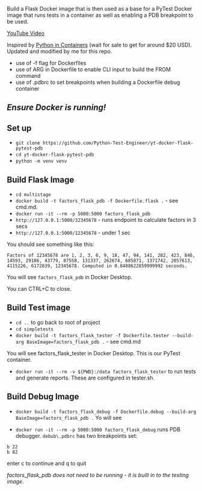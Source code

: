 Build a Flask Docker image that is then used as a base for a PyTest Docker image that runs tests in a container as well as enabling a PDB breakpoint to be used.

[YouTube Video](https://youtu.be/Jsf5S8cZj1Y)

Inspired by [Python in Containers](https://www.udemy.com/course/python-in-containers/) (wait for sale to get for around $20 USD). Updated and modified by me for this repo.

- use of -f flag for Dockerfiles
- use of ARG in Dockerfile to enable CLI input to build the FROM command
- use of .pdbrc to set breakpoints when building a Dockerfile debug container

## *Ensure Docker is running!*


## Set up

- `git clone https://github.com/Python-Test-Engineer/yt-docker-flask-pytest-pdb`
- `cd yt-docker-flask-pytest-pdb`
- `python -m venv venv`

## Build Flask Image

- `cd multistage`
- `docker build -t factors_flask_pdb -f Dockerfile.flask .` - see cmd.md.
- `docker run -it --rm -p 5000:5000 factors_flask_pdb`
- `http://127.0.0.1:5000/32345678` - runs endpoint to calculate factors in 3 secs
- `http://127.0.0.1:5000/12345678` - under 1 sec

You should see something like this:

```
Factors of 12345678 are 1, 2, 3, 6, 9, 18, 47, 94, 141, 282, 423, 846, 14593, 29186, 43779, 87558, 131337, 262674, 685871, 1371742, 2057613, 4115226, 6172839, 12345678. Computed in 0.8488622859999992 seconds.
```
You will see `factors_flask_pdb` in Docker Desktop.

You can CTRL+C to close.

## Build Test image

- `cd ..` to go back to root of project
- `cd simpletests`
- `docker build -t factors_flask_tester -f Dockerfile.tester --build-arg BaseImage=factors_flask_pdb .` - see cmd.md

 You will see factors_flask_tester in Docker Desktop. This is our PyTest container.

- `docker run -it --rm -v ${PWD}:/data factors_flask_tester` to run tests and generate reports. These are configured in tester.sh.

## Build Debug Image

- `docker build -t factors_flask_debug -f Dockerfile.debug --build-arg BaseImage=factors_flask_pdb .` Yo will see 

- `docker run -it --rm -p 5000:5000 factors_flask_debug` runs PDB debugger. `debub\.pdbrc` has two breakpoints set:

```
b 22
b 82
```

enter c to continue and q to quit

*factors_flask_pdb does not need to be running - it is built in to the testing image.*



